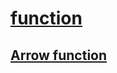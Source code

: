 # [function](https://developer.mozilla.org/en-US/docs/Web/JavaScript/Reference/Functions)

## [Arrow function](https://developer.mozilla.org/en-US/docs/Web/JavaScript/Reference/Functions/Arrow_functions)
